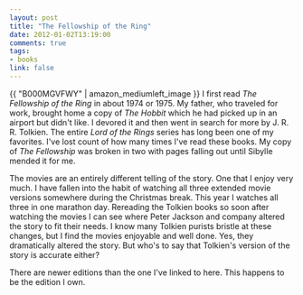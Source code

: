```yaml
---
layout: post
title: "The Fellowship of the Ring"
date: 2012-01-02T13:19:00
comments: true
tags:
- books
link: false
---
```

{{ "B000MGVFWY" | amazon_mediumleft_image }}
I first read _The Fellowship of the Ring_ in about 1974 or 1975. My father, who traveled for work, brought home a copy of _The Hobbit_ which he had picked up in an airport but didn't like. I devored it and then went in search for more by J. R. R. Tolkien. The entire _Lord of the Rings_ series has long been one of my favorites. I've lost count of how many times I've read these books. My copy of _The Fellowship_ was broken in two with pages falling out until Sibylle mended it for me. 

The movies are an entirely different telling of the story. One that I enjoy very much. I have fallen into the habit of watching all three extended movie versions somewhere during the Christmas break. This year I watches all three in one marathon day. Rereading the Tolkien books so soon after watching the movies I can see where Peter Jackson and company altered the story to fit their needs. I know many Tolkien purists bristle at these changes, but I find the movies enjoyable and well done. Yes, they dramatically altered the story. But who's to say that Tolkien's version of the story is accurate either?

There are newer editions than the one I've linked to here. This happens to be the edition I own.
